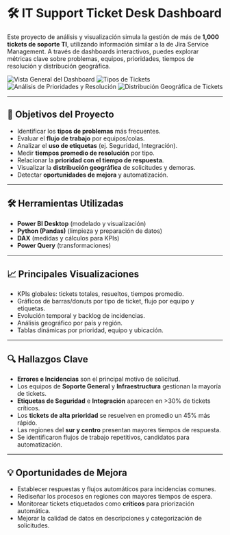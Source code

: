 # 🛠️ IT Support Ticket Desk Dashboard

Este proyecto de análisis y visualización simula la gestión de más de **1,000 tickets de soporte TI**, utilizando información similar a la de Jira Service Management. A través de dashboards interactivos, puedes explorar métricas clave sobre problemas, equipos, prioridades, tiempos de resolución y distribución geográfica.

![Vista General del Dashboard](dashboard_general.png)
![Tipos de Tickets](dashboard_tipos.png)
![Análisis de Prioridades y Resolución](dashboard_prioridades.png)
![Distribución Geográfica de Tickets](dashboard_geografico.png)

---

## 🎯 Objetivos del Proyecto

- Identificar los **tipos de problemas** más frecuentes.
- Evaluar el **flujo de trabajo** por equipos/colas.
- Analizar el **uso de etiquetas** (ej. Seguridad, Integración).
- Medir **tiempos promedio de resolución** por tipo.
- Relacionar la **prioridad con el tiempo de respuesta**.
- Visualizar la **distribución geográfica** de solicitudes y demoras.
- Detectar **oportunidades de mejora** y automatización.

---


## 🛠️ Herramientas Utilizadas

- **Power BI Desktop** (modelado y visualización)
- **Python (Pandas)** (limpieza y preparación de datos)
- **DAX** (medidas y cálculos para KPIs)
- **Power Query** (transformaciones)

---

## 📈 Principales Visualizaciones

- KPIs globales: tickets totales, resueltos, tiempos promedio.
- Gráficos de barras/donuts por tipo de ticket, flujo por equipo y etiquetas.
- Evolución temporal y backlog de incidencias.
- Análisis geográfico por país y región.
- Tablas dinámicas por prioridad, equipo y ubicación.

---

## 🔍 Hallazgos Clave

- **Errores e Incidencias** son el principal motivo de solicitud.
- Los equipos de **Soporte General** y **Infraestructura** gestionan la mayoría de tickets.
- **Etiquetas de Seguridad** e **Integración** aparecen en >30% de tickets críticos.
- Los **tickets de alta prioridad** se resuelven en promedio un 45% más rápido.
- Las regiones del **sur y centro** presentan mayores tiempos de respuesta.
- Se identificaron flujos de trabajo repetitivos, candidatos para automatización.

---

## 💡 Oportunidades de Mejora

- Establecer respuestas y flujos automáticos para incidencias comunes.
- Rediseñar los procesos en regiones con mayores tiempos de espera.
- Monitorear tickets etiquetados como **críticos** para priorización automática.
- Mejorar la calidad de datos en descripciones y categorización de solicitudes.

